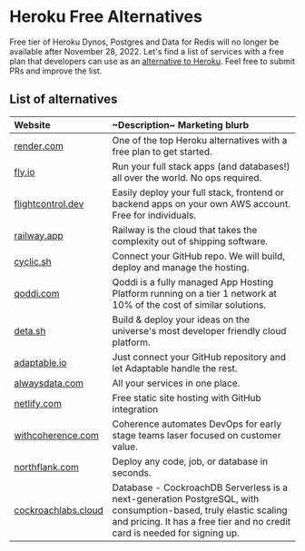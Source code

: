 # Heroku Free Alternatives
Free tier of Heroku Dynos, Postgres and Data for Redis will no longer be available after November 28, 2022. Let's find a list of services with a free plan that developers can use as an [alternative to Heroku](https://engagespot.co/blog/free-heroku-alternatives). Feel free to submit PRs and improve the list.

## List of alternatives
| Website | ~Description~ Marketing blurb |
| :---- | :-------------|
| [render.com](https://render.com/) | One of the top Heroku alternatives with a free plan to get started. |
| [fly.io](https://fly.io/) | Run your full stack apps (and databases!) all over the world. No ops required. |
| [flightcontrol.dev](https://www.flightcontrol.dev?ref=heroku-free-alternatives) | Easily deploy your full stack, frontend or backend apps on your own AWS account. Free for individuals.  |
| [railway.app](https://railway.app/) | Railway is the cloud that takes the complexity out of shipping software. |
| [cyclic.sh](https://www.cyclic.sh/) | Connect your GitHub repo. We will build, deploy and manage the hosting. |
| [qoddi.com](https://qoddi.com/) | Qoddi is a fully managed App Hosting Platform running on a tier 1 network at 10% of the cost of similar solutions. |
| [deta.sh](https://www.deta.sh/) | Build & deploy your ideas on the universe's most developer friendly cloud platform. |
| [adaptable.io](https://adaptable.io/) | Just connect your GitHub repository and let Adaptable handle the rest. |
| [alwaysdata.com](https://www.alwaysdata.com/en/) | All your services in one place. |
| [netlify.com](https://www.netlify.com/) | Free static site hosting with GitHub integration |
| [withcoherence.com](https://www.withcoherence.com/) | Coherence automates DevOps for early stage teams laser focused on customer value. |
| [northflank.com](https://www.northflank.com/) | Deploy any code, job, or database in seconds. |
| [cockroachlabs.cloud](https://cockroachlabs.cloud/) | Database - CockroachDB Serverless is a next-generation PostgreSQL, with consumption-based, truly elastic scaling and pricing. It has a free tier and no credit card is needed for signing up. |
